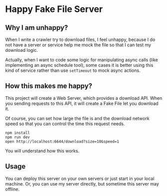 # Happy Fake File Server

## Why I am unhappy?

When I write a crawler try to download files, I feel unhappy, because I do not have a server or service help me mock the file so that I can test my download logic.

Actually, when I want to code some logic for manipulating async calls (like implementing an async schedule tool), some cases it is better using this kind of service rather than use `setTimeout` to mock async actions.

## How this makes me happy?

This project will create a Web Server, which provides a download API. When you sending requests to this API, it will create a Fake File let you download it.

Of course, you can set how large the file is and the download network speed so that you can control the time this request needs.

```
npm install
npm run dev
open http://localhost:6644/download?size=10&speed=1
```

You will understand how this works.

## Usage

You can deploy this server on your own servers or just start in your local machine. Or, you can use my server directly, but sometime this server may offline.

